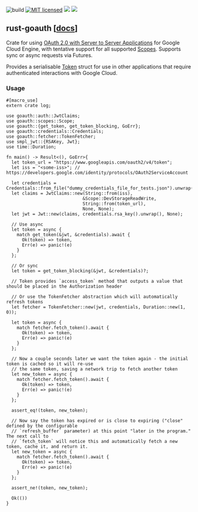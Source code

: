 ![build](https://github.com/durch/rust-goauth/workflows/Rust/badge.svg)
[![MIT licensed](https://img.shields.io/badge/license-MIT-blue.svg)](https://github.com/durch/rust-goauth/blob/master/LICENSE)
[![](http://meritbadge.herokuapp.com/goauth)](https://crates.io/crates/goauth)
[![](https://img.shields.io/crates/d/goauth.svg)](https://crates.io/crates/goauth)

## rust-goauth [[docs](https://docs.rs/goauth)]

Crate for using [OAuth 2.0 with Server to Server Applications](https://developers.google.com/identity/protocols/OAuth2ServiceAccount) for Google Cloud Engine, with tentative support for all supported [Scopes](https://durch.github.io/rust-goauth/goauth/scopes/enum.Scope.html). Supports sync or async requests via Futures.

Provides a serialisable [Token](https://durch.github.io/rust-goauth/goauth/auth/struct.Token.html) struct for use in other applications that require authenticated interactions with Google Cloud.

### Usage

```rust,no_run
#[macro_use]
extern crate log;

use goauth::auth::JwtClaims;
use goauth::scopes::Scope;
use goauth::{get_token, get_token_blocking, GoErr};
use goauth::credentials::Credentials;
use goauth::fetcher::TokenFetcher;
use smpl_jwt::{RSAKey, Jwt};
use time::Duration;

fn main() -> Result<(), GoErr>{
  let token_url = "https://www.googleapis.com/oauth2/v4/token";
  let iss = "<some-iss>"; // https://developers.google.com/identity/protocols/OAuth2ServiceAccount

  let credentials = Credentials::from_file("dummy_credentials_file_for_tests.json").unwrap();
  let claims = JwtClaims::new(String::from(iss),
                             &Scope::DevStorageReadWrite,
                             String::from(token_url),
                             None, None);
  let jwt = Jwt::new(claims, credentials.rsa_key().unwrap(), None);

  // Use async
  let token = async {
    match get_token(&jwt, &credentials).await {
      Ok(token) => token,
      Err(e) => panic!(e)
    }
  };

  // Or sync
  let token = get_token_blocking(&jwt, &credentials)?;

  // Token provides `access_token` method that outputs a value that should be placed in the Authorization header

  // Or use the TokenFetcher abstraction which will automatically refresh tokens
  let fetcher = TokenFetcher::new(jwt, credentials, Duration::new(1, 0));

  let token = async {
    match fetcher.fetch_token().await {
      Ok(token) => token,
      Err(e) => panic!(e)
    }
  };

  // Now a couple seconds later we want the token again - the initial token is cached so it will re-use
  // the same token, saving a network trip to fetch another token
  let new_token = async {
    match fetcher.fetch_token().await {
      Ok(token) => token,
      Err(e) => panic!(e)
    }
  };

  assert_eq!(token, new_token);

  // Now say the token has expired or is close to expiring ("close" defined by the configurable
  // `refresh_buffer` parameter) at this point "later in the program." The next call to
  // `fetch_token` will notice this and automatically fetch a new token, cache it, and return it.
  let new_token = async {
    match fetcher.fetch_token().await {
      Ok(token) => token,
      Err(e) => panic!(e)
    }
  };

  assert_ne!(token, new_token);

  Ok(())
}
```
